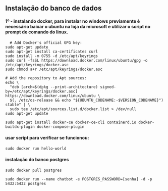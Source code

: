 <h2>Instalação do banco de dados</h2>

<h4>1º - instalando docker, para instalar no windows previamente é necessário baixar o ubuntu na loja da microsoft e utilizar o script no prompt de comando do linux.</h4>

```
  # Add Docker's official GPG key:
sudo apt-get update
sudo apt-get install ca-certificates curl
sudo install -m 0755 -d /etc/apt/keyrings
sudo curl -fsSL https://download.docker.com/linux/ubuntu/gpg -o /etc/apt/keyrings/docker.asc
sudo chmod a+r /etc/apt/keyrings/docker.asc

# Add the repository to Apt sources:
echo \
  "deb [arch=$(dpkg --print-architecture) signed-by=/etc/apt/keyrings/docker.asc] https://download.docker.com/linux/ubuntu \
  $(. /etc/os-release && echo "${UBUNTU_CODENAME:-$VERSION_CODENAME}") stable" | \
  sudo tee /etc/apt/sources.list.d/docker.list > /dev/null
sudo apt-get update
```

```
sudo apt-get install docker-ce docker-ce-cli containerd.io docker-buildx-plugin docker-compose-plugin
```
<h4>usar script para verificar se funcionou: </h4>

```
sudo docker run hello-world
```

<h4>instalação do banco postgres</h4>

```
sudo docker pull postgres
```

```
sudo docker run --name chatbot -e POSTGRES_PASSWORD=[senha] -d -p 5432:5432 postgres
```
